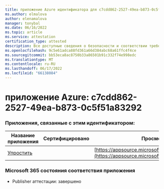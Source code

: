 ```yaml
---
title: приложение Azure идентификатора для c7cdd862-2527-49ea-b873-0c5f51a83292
ms.author: elmalova
author: elenamalova
manager: tonybal
ms.date: 06/16/2022
ms.topic: article
ms.service: attestation
certification_type: attested
description: Все доступные сведения о безопасности и соответствии требованиям для c7cdd862-2527-49ea-b873-0c5f51a83292.
ms.openlocfilehash: 9c5e61adca88fd361a66d384abc68a61ffc4f4ce
ms.sourcegitcommit: bb53eca8ac8750b33a86501b91c332f74e998edc
ms.translationtype: MT
ms.contentlocale: ru-RU
ms.lasthandoff: 06/17/2022
ms.locfileid: "66138084"
---
```

# <a name="azure-app-id-c7cdd862-2527-49ea-b873-0c5f51a83292"></a>приложение Azure: c7cdd862-2527-49ea-b873-0c5f51a83292


### <a name="apps-associated-with-this-id"></a>Приложения, связанные с этим идентификатором:
| **Название приложения** | **Сертифицировано** | **Просмотр в AppSource** |
|--------------|---------------|-----------------------|
| [Упростить](../forward/WA200004100.md) |  | [https://appsource.microsoft.com/product/office/WA200004100](https://appsource.microsoft.com/product/office/WA200004100) |

### <a name="microsoft-365-app-compliance-status"></a>Microsoft 365 состояния соответствия приложения
- Publisher аттестации: завершено
